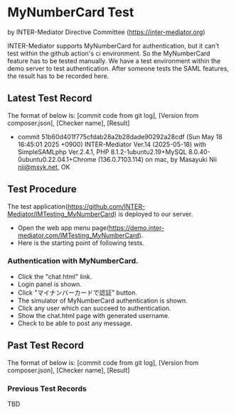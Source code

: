 # MyNumberCard Test

by INTER-Mediator Directive Committee (https://inter-mediator.org)

INTER-Mediator supports MyNumberCard for authentication, but it can't test within the github action's ci environment.
So the MyNumberCard feature has to be tested manually.
We have a test environment within the demo server to test authentication.
After someone tests the SAML features, the result has to be recorded here.

## Latest Test Record

The format of below is: [commit code from git log], [Version from composer.json], [Checker name], [Result]

- commit 51b60d401f775cfdab28a2b28dade90292a28cdf (Sun May 18 16:45:01 2025 +0900)
  INTER-Mediator Ver.14 (2025-05-18) with SimpleSAMLphp Ver.2.4.1,
  PHP 8.1.2-1ubuntu2.19+MySQL 8.0.40-0ubuntu0.22.04.1+Chrome (136.0.7103.114) on mac,
  by Masayuki Nii <nii@msyk.net>, OK

## Test Procedure

The test application(https://github.com/INTER-Mediator/IMTesting_MyNumberCard) is deployed to our server. 

- Open the web app menu page(https://demo.inter-mediator.com/IMTesting_MyNumberCard).
- Here is the starting point of following tests.

### Authentication with MyNumberCard.

- Click the "chat.html" link.
- Login panel is shown.
- Click "マイナンバーカードで認証" button.
- The simulator of MyNumberCard authentication is shown.
- Click any user which can succeed to authentication.
- Show the chat.html page with generated username.
- Check to be able to post any message.

## Past Test Record

The format of below is: [commit code from git log], [Version from composer.json], [Checker name], [Result]


### Previous Test Records

TBD